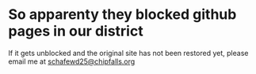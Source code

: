 # So apparenty they blocked github pages in our district

If it gets unblocked and the original site has not been restored yet, please email me at schafewd25@chipfalls.org
